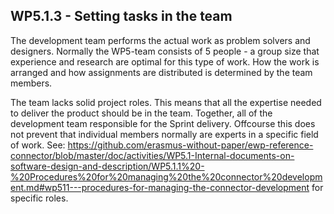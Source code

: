 ## WP5.1.3 - Setting tasks in the team

The development team performs the actual work as problem solvers and designers. Normally the WP5-team consists of 5 people - a group size that experience and research are optimal for this type of work. How the work is arranged and how assignments are distributed is determined by the team members.

The team lacks solid project roles. This means that all the expertise needed to deliver the product should be in the team. Together, all of the development team responsible for the Sprint delivery. Offcourse this does not prevent that individual members normally are experts in a specific field of work. See: https://github.com/erasmus-without-paper/ewp-reference-connector/blob/master/doc/activities/WP5.1-Internal-documents-on-software-design-and-description/WP5.1.1%20-%20Procedures%20for%20managing%20the%20connector%20development.md#wp511---procedures-for-managing-the-connector-development for specific roles.
